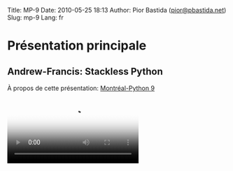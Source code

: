 Title: MP-9
Date: 2010-05-25 18:13
Author: Pior Bastida (pior@pbastida.net)
Slug: mp-9
Lang: fr

<style>#sidebar { display:none;} #content { width: 740px !important; } </style>
Présentation principale
=======================

Andrew-Francis: Stackless Python
--------------------------------

À propos de cette présentation: [Montréal-Python 9][]   

<video controls poster="http://montrealpython.org/videos/Montreal-Python-9-Andrew-Francis-Stackless-Python.jpg">
<source src="http://montrealpython.org/videos/Montreal-Python-9-Andrew-Francis-Stackless-Python.ogg" type="video/ogg"></source>
<source src="http://montrealpython.org/videos/Montreal-Python-9-Andrew-Francis-Stackless-Python.mp4" type="video/mp4"></source>
Your browser doesn't support HTML5. Please use the download link. If you
use Safari and want to use a libre format, install the Xiph QuickTime
Component at http://www.xiph.org/quicktime </video>

  [Montréal-Python 9]: http://wiki.montrealpython.org/index.php/Montréal-Python_9
